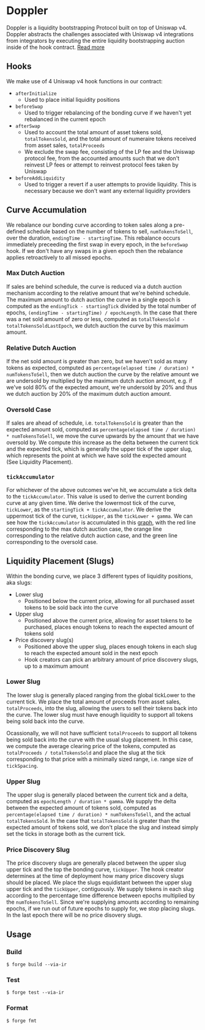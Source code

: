 # Doppler

Doppler is a liquidity bootstrapping Protocol built on top of Uniswap v4. Doppler abstracts the challenges associated with Uniswap v4 integrations from integrators by executing the entire liquidity bootstrapping auction inside of the hook contract. [Read more](https://whetstone.cc/doppler)

## Hooks

We make use of 4 Uniswap v4 hook functions in our contract:

- `afterInitialize`
    - Used to place initial liquidity positions
- `beforeSwap`
    - Used to trigger rebalancing of the bonding curve if we haven't yet rebalanced in the current epoch
- `afterSwap`
    - Used to account the total amount of asset tokens sold, `totalTokensSold`, and the total amount of numeraire tokens received from asset sales, `totalProceeds`
    - We exclude the swap fee, consisting of the LP fee and the Uniswap protocol fee, from the accounted amounts such that we don't reinvest LP fees or attempt to reinvest protocol fees taken by Uniswap
- `beforeAddLiquidity`
    - Used to trigger a revert if a user attempts to provide liquidity. This is necessary because we don't want any external liquidity providers

## Curve Accumulation

We rebalance our bonding curve according to token sales along a pre-defined schedule based on the number of tokens to sell, `numTokensToSell`, over the duration, `endingTime - startingTime`. This rebalance occurs immediately preceeding the first swap in every epoch, in the `beforeSwap` hook. If we don't have any swaps in a given epoch then the rebalance applies retroactively to all missed epochs.

### Max Dutch Auction

If sales are behind schedule, the curve is reduced via a dutch auction mechanism according to the relative amount that we're behind schedule. The maximum amount to dutch auction the curve in a single epoch is computed as the `endingTick - startingTick` divided by the total number of epochs, `(endingTime - startingTime) / epochLength`. In the case that there was a net sold amount of zero or less, computed as `totalTokensSold - totalTokensSoldLastEpoch`, we dutch auction the curve by this maximum amount.

### Relative Dutch Auction

If the net sold amount is greater than zero, but we haven't sold as many tokens as expected, computed as `percentage(elapsed time / duration) * numTokensToSell`, then we dutch auction the curve by the relative amount we are undersold by multiplied by the maximum dutch auction amount, e.g. if we've sold 80% of the expected amount, we're undersold by 20% and thus we dutch auction by 20% of the maximum dutch auction amount.

### Oversold Case

If sales are ahead of schedule, i.e. `totalTokensSold` is greater than the expected amount sold, computed as `percentage(elapsed time / duration) * numTokensToSell`, we move the curve upwards by the amount that we have oversold by. We compute this increase as the delta between the current tick and the expected tick, which is generally the upper tick of the upper slug, which represents the point at which we have sold the expected amount (See Liquidity Placement).

### `tickAccumulator`

For whichever of the above outcomes we've hit, we accumulate a tick delta to the `tickAccumulator`. This value is used to derive the current bonding curve at any given time. We derive the lowermost tick of the curve, `tickLower`, as the `startingTick + tickAccumulator`. We derive the uppermost tick of the curve, `tickUpper`, as the `tickLower + gamma`. We can see how the `tickAccumulator` is accumulated in this [graph](https://www.desmos.com/calculator/fjnd0mcpst), with the red line corresponding to the max dutch auction case, the orange line corresponding to the relative dutch auction case, and the green line corresponding to the oversold case.

## Liquidity Placement (Slugs)

Within the bonding curve, we place 3 different types of liquidity positions, aka slugs:
- Lower slug 
    - Positioned below the current price, allowing for all purchased asset tokens to be sold back into the curve
- Upper slug
    - Positioned above the current price, allowing for asset tokens to be purchased, places enough tokens to reach the expected amount of tokens sold
- Price discovery slug(s)
    - Positioned above the upper slug, places enough tokens in each slug to reach the expected amount sold in the next epoch 
    - Hook creators can pick an arbitrary amount of price discovery slugs, up to a maximum amount

### Lower Slug

The lower slug is generally placed ranging from the global tickLower to the current tick. We place the total amount of proceeds from asset sales, `totalProceeds`, into the slug, allowing the users to sell their tokens back into the curve. The lower slug must have enough liquidity to support all tokens being sold back into the curve. 

Ocassionally, we will not have sufficient `totalProceeds` to support all tokens being sold back into the curve with the usual slug placement. In this case, we compute the average clearing price of the tokens, computed as `totalProceeds / totalTokensSold` and place the slug at the tick corresponding to that price with a minimally sized range, i.e. range size of `tickSpacing`.

### Upper Slug

The upper slug is generally placed between the current tick and a delta, computed as `epochLength / duration * gamma`. We supply the delta between the expected amount of tokens sold, computed as `percentage(elapsed time / duration) * numTokensToSell`, and the actual `totalTokensSold`. In the case that `totalTokensSold` is greater than the expected amount of tokens sold, we don't place the slug and instead simply set the ticks in storage both as the current tick.

### Price Discovery Slug

The price discovery slugs are generally placed between the upper slug upper tick and the top the bonding curve, `tickUpper`. The hook creator determines at the time of deployment how many price discovery slugs should be placed. We place the slugs equidistant between the upper slug upper tick and the `tickUpper`, contiguously. We supply tokens in each slug according to the percentage time difference between epochs multiplied by the `numTokensToSell`. Since we're supplying amounts according to remaining epochs, if we run out of future epochs to supply for, we stop placing slugs. In the last epoch there will be no price disovery slugs.

## Usage

### Build

```shell
$ forge build --via-ir
```

### Test

```shell
$ forge test --via-ir
```

### Format

```shell
$ forge fmt
```
